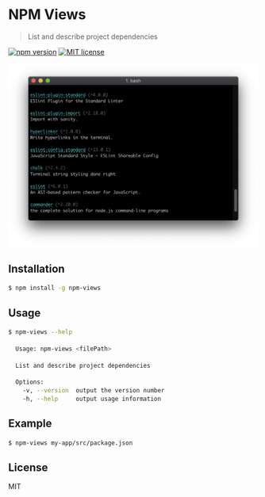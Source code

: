 # NPM Views

> List and describe project dependencies

[![npm version](https://badge.fury.io/js/npm-views.svg)](https://npmjs.org/package/npm-views "View this project on npm")
[![MIT license](https://img.shields.io/badge/License-MIT-blue.svg)](https://github.com/VeronQ/npm-views/blob/master/LICENSE)
 
<img src="doc/demo.png" width="640">
 
## Installation

```sh
$ npm install -g npm-views
```

## Usage

```sh
$ npm-views --help

  Usage: npm-views <filePath>
  
  List and describe project dependencies
  
  Options:
    -v, --version  output the version number
    -h, --help     output usage information
```

## Example

```sh
$ npm-views my-app/src/package.json
```

## License

MIT

